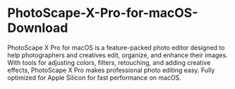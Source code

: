 # PhotoScape-X-Pro-for-macOS-Download
PhotoScape X Pro for macOS is a feature-packed photo editor designed to help photographers and creatives edit, organize, and enhance their images. With tools for adjusting colors, filters, retouching, and adding creative effects, PhotoScape X Pro makes professional photo editing easy. Fully optimized for Apple Silicon for fast performance on macOS.
